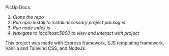PicUp Docs:

1. _Clone the repo_
2. _Run npm install to install necessary project packages_
3. _Run node index.js_
4. *Navigate to localhost:5000 to view and interact with project*

This project was made with Express framework, EJS templating framework, Vanilla and Tailwind CSS, and NodeJs.
